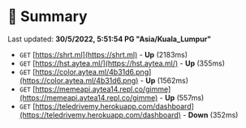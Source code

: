 # 📖 Summary
Last updated: **30/5/2022, 5:51:54 PG "Asia/Kuala_Lumpur"**

- `GET` [https://shrt.ml](https://shrt.ml) - **Up** (2183ms)
- `GET` [https://hst.aytea.ml/](https://hst.aytea.ml/) - **Up** (355ms)
- `GET` [https://color.aytea.ml/4b31d6.png](https://color.aytea.ml/4b31d6.png) - **Up** (1562ms)
- `GET` [https://memeapi.aytea14.repl.co/gimme](https://memeapi.aytea14.repl.co/gimme) - **Up** (557ms)
- `GET` [https://teledrivemy.herokuapp.com/dashboard](https://teledrivemy.herokuapp.com/dashboard) - **Down** (352ms)
